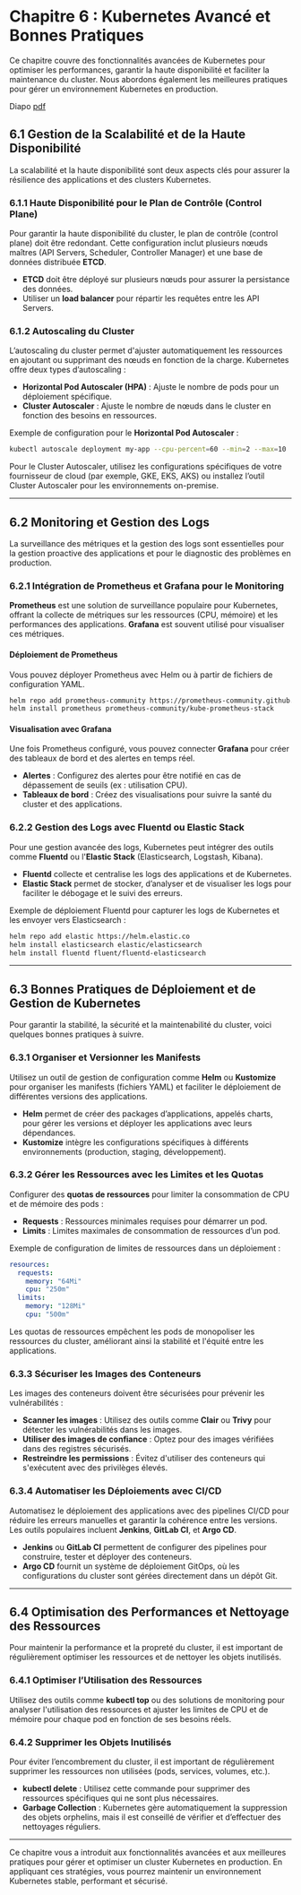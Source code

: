 # Chapitre 6 : Kubernetes Avancé et Bonnes Pratiques

Ce chapitre couvre des fonctionnalités avancées de Kubernetes pour optimiser les performances, garantir la haute disponibilité et faciliter la maintenance du cluster. Nous abordons également les meilleures pratiques pour gérer un environnement Kubernetes en production.

Diapo [pdf](06_avance_et_bonnes_pratiques.pdf)

## 6.1 Gestion de la Scalabilité et de la Haute Disponibilité

La scalabilité et la haute disponibilité sont deux aspects clés pour assurer la résilience des applications et des clusters Kubernetes. 

### 6.1.1 Haute Disponibilité pour le Plan de Contrôle (Control Plane)

Pour garantir la haute disponibilité du cluster, le plan de contrôle (control plane) doit être redondant. Cette configuration inclut plusieurs nœuds maîtres (API Servers, Scheduler, Controller Manager) et une base de données distribuée **ETCD**.

- **ETCD** doit être déployé sur plusieurs nœuds pour assurer la persistance des données.
- Utiliser un **load balancer** pour répartir les requêtes entre les API Servers.

### 6.1.2 Autoscaling du Cluster

L’autoscaling du cluster permet d'ajuster automatiquement les ressources en ajoutant ou supprimant des nœuds en fonction de la charge. Kubernetes offre deux types d’autoscaling :

- **Horizontal Pod Autoscaler (HPA)** : Ajuste le nombre de pods pour un déploiement spécifique.
- **Cluster Autoscaler** : Ajuste le nombre de nœuds dans le cluster en fonction des besoins en ressources.

Exemple de configuration pour le **Horizontal Pod Autoscaler** :

```bash
kubectl autoscale deployment my-app --cpu-percent=60 --min=2 --max=10
```

Pour le Cluster Autoscaler, utilisez les configurations spécifiques de votre fournisseur de cloud (par exemple, GKE, EKS, AKS) ou installez l’outil Cluster Autoscaler pour les environnements on-premise.

---

## 6.2 Monitoring et Gestion des Logs

La surveillance des métriques et la gestion des logs sont essentielles pour la gestion proactive des applications et pour le diagnostic des problèmes en production.

### 6.2.1 Intégration de Prometheus et Grafana pour le Monitoring

**Prometheus** est une solution de surveillance populaire pour Kubernetes, offrant la collecte de métriques sur les ressources (CPU, mémoire) et les performances des applications. **Grafana** est souvent utilisé pour visualiser ces métriques.

#### Déploiement de Prometheus

Vous pouvez déployer Prometheus avec Helm ou à partir de fichiers de configuration YAML.

```bash
helm repo add prometheus-community https://prometheus-community.github.io/helm-charts
helm install prometheus prometheus-community/kube-prometheus-stack
```

#### Visualisation avec Grafana

Une fois Prometheus configuré, vous pouvez connecter **Grafana** pour créer des tableaux de bord et des alertes en temps réel.

- **Alertes** : Configurez des alertes pour être notifié en cas de dépassement de seuils (ex : utilisation CPU).
- **Tableaux de bord** : Créez des visualisations pour suivre la santé du cluster et des applications.

### 6.2.2 Gestion des Logs avec Fluentd ou Elastic Stack

Pour une gestion avancée des logs, Kubernetes peut intégrer des outils comme **Fluentd** ou l'**Elastic Stack** (Elasticsearch, Logstash, Kibana).

- **Fluentd** collecte et centralise les logs des applications et de Kubernetes.
- **Elastic Stack** permet de stocker, d’analyser et de visualiser les logs pour faciliter le débogage et le suivi des erreurs.

Exemple de déploiement Fluentd pour capturer les logs de Kubernetes et les envoyer vers Elasticsearch :

```bash
helm repo add elastic https://helm.elastic.co
helm install elasticsearch elastic/elasticsearch
helm install fluentd fluent/fluentd-elasticsearch
```

---

## 6.3 Bonnes Pratiques de Déploiement et de Gestion de Kubernetes

Pour garantir la stabilité, la sécurité et la maintenabilité du cluster, voici quelques bonnes pratiques à suivre.

### 6.3.1 Organiser et Versionner les Manifests

Utilisez un outil de gestion de configuration comme **Helm** ou **Kustomize** pour organiser les manifests (fichiers YAML) et faciliter le déploiement de différentes versions des applications.

- **Helm** permet de créer des packages d’applications, appelés charts, pour gérer les versions et déployer les applications avec leurs dépendances.
- **Kustomize** intègre les configurations spécifiques à différents environnements (production, staging, développement).

### 6.3.2 Gérer les Ressources avec les Limites et les Quotas

Configurer des **quotas de ressources** pour limiter la consommation de CPU et de mémoire des pods :

- **Requests** : Ressources minimales requises pour démarrer un pod.
- **Limits** : Limites maximales de consommation de ressources d’un pod.

Exemple de configuration de limites de ressources dans un déploiement :

```yaml
resources:
  requests:
    memory: "64Mi"
    cpu: "250m"
  limits:
    memory: "128Mi"
    cpu: "500m"
```

Les quotas de ressources empêchent les pods de monopoliser les ressources du cluster, améliorant ainsi la stabilité et l'équité entre les applications.

### 6.3.3 Sécuriser les Images des Conteneurs

Les images des conteneurs doivent être sécurisées pour prévenir les vulnérabilités :

- **Scanner les images** : Utilisez des outils comme **Clair** ou **Trivy** pour détecter les vulnérabilités dans les images.
- **Utiliser des images de confiance** : Optez pour des images vérifiées dans des registres sécurisés.
- **Restreindre les permissions** : Évitez d'utiliser des conteneurs qui s'exécutent avec des privilèges élevés.

### 6.3.4 Automatiser les Déploiements avec CI/CD

Automatisez le déploiement des applications avec des pipelines CI/CD pour réduire les erreurs manuelles et garantir la cohérence entre les versions. Les outils populaires incluent **Jenkins**, **GitLab CI**, et **Argo CD**.

- **Jenkins** ou **GitLab CI** permettent de configurer des pipelines pour construire, tester et déployer des conteneurs.
- **Argo CD** fournit un système de déploiement GitOps, où les configurations du cluster sont gérées directement dans un dépôt Git.

---

## 6.4 Optimisation des Performances et Nettoyage des Ressources

Pour maintenir la performance et la propreté du cluster, il est important de régulièrement optimiser les ressources et de nettoyer les objets inutilisés.

### 6.4.1 Optimiser l’Utilisation des Ressources

Utilisez des outils comme **kubectl top** ou des solutions de monitoring pour analyser l'utilisation des ressources et ajuster les limites de CPU et de mémoire pour chaque pod en fonction de ses besoins réels.

### 6.4.2 Supprimer les Objets Inutilisés

Pour éviter l’encombrement du cluster, il est important de régulièrement supprimer les ressources non utilisées (pods, services, volumes, etc.).

- **kubectl delete** : Utilisez cette commande pour supprimer des ressources spécifiques qui ne sont plus nécessaires.
- **Garbage Collection** : Kubernetes gère automatiquement la suppression des objets orphelins, mais il est conseillé de vérifier et d’effectuer des nettoyages réguliers.

---

Ce chapitre vous a introduit aux fonctionnalités avancées et aux meilleures pratiques pour gérer et optimiser un cluster Kubernetes en production. En appliquant ces stratégies, vous pourrez maintenir un environnement Kubernetes stable, performant et sécurisé.
